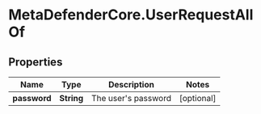 # MetaDefenderCore.UserRequestAllOf

## Properties

Name | Type | Description | Notes
------------ | ------------- | ------------- | -------------
**password** | **String** | The user&#39;s password | [optional] 



